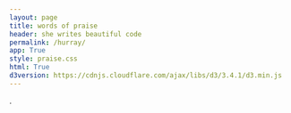 ```yaml
---
layout: page
title: words of praise
header: she writes beautiful code										
permalink: /hurray/
app: True
style: praise.css
html: True
d3version: https://cdnjs.cloudflare.com/ajax/libs/d3/3.4.1/d3.min.js
---
```


.
